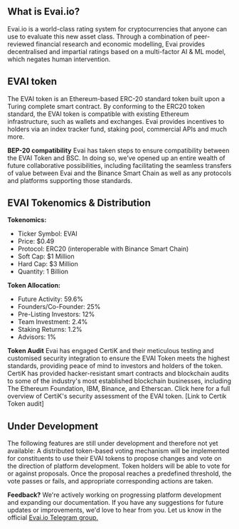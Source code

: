 ## What is Evai.io?
Evai.io is a world-class rating system for cryptocurrencies that anyone can use to evaluate this new asset class. Through a combination of peer-reviewed financial research and economic modelling, Evai provides decentralised and impartial ratings based on a multi-factor AI & ML model, which negates human intervention.

## EVAI token 
The EVAI token is an Ethereum-based ERC-20 standard token built upon a Turing complete smart contract. By conforming to the ERC20 token standard, the EVAI token is compatible with existing Ethereum infrastructure, such as wallets and exchanges.
Evai provides incentives to holders via an index tracker fund, staking pool, commercial APIs and much more.

**BEP-20 compatibility** 
Evai has taken steps to ensure compatibility between the EVAI Token and BSC. In doing so, we’ve opened up an entire wealth of future collaborative possibilities, including facilitating the seamless transfers of value between Evai and the Binance Smart Chain as well as any protocols and platforms supporting those standards.

## EVAI Tokenomics & Distribution

**Tokenomics:**
 
* Ticker Symbol: EVAI
* Price: $0.49
* Protocol: ERC20 (interoperable with Binance Smart Chain)
* Soft Cap: $1 Million
* Hard Cap: $3 Million
* Quantity: 1 Billion
 
**Token Allocation:**
 
* Future Activity: 59.6%
* Founders/Co-Founder: 25%
* Pre-Listing Investors: 12%
* Team Investment: 2.4%
* Staking Returns: 1.2%
* Advisors: 1%

**Token Audit**
Evai has engaged CertiK and their meticulous testing and customised security integration to ensure the EVAI Token meets the highest standards, providing peace of mind to investors and holders of the token.
CertiK has provided hacker-resistant smart contracts and blockchain audits to some of the industry's most established blockchain businesses, including The Ethereum Foundation, IBM, Binance, and Etherscan.
Click here for a full overview of CertiK's security assessment of the EVAI token. [Link to Certik Token audit]

## Under Development
The following features are still under development and therefore not yet available:
A distributed token-based voting mechanism will be implemented for constituents to use their EVAI tokens to propose changes and vote on the direction of platform development. Token holders will be able to vote for or against proposals. Once the proposal reaches a predefined threshold, the vote passes or fails, and appropriate corresponding actions are taken.

**Feedback?**
We're actively working on progressing platform development and expanding our documentation. If you have any suggestions for future updates or improvements, we'd love to hear from you. Let us know in the official [Evai.io Telegram group.](https://t.me/EVAIofficial)
